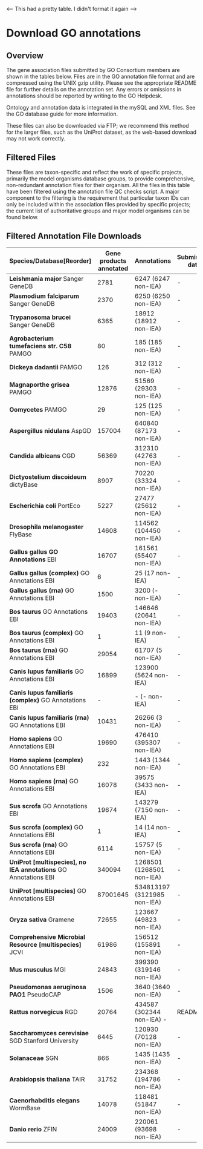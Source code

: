 <-- This had a pretty table.  I didn't format it again -->
# Download GO annotations
## Overview

The gene association files submitted by GO Consortium members are shown in the tables below. Files are in the GO annotation file format and are compressed using the UNIX gzip utility. Please see the appropriate README file for further details on the annotation set. Any errors or omissions in annotations should be reported by writing to the GO Helpdesk.

Ontology and annotation data is integrated in the mySQL and XML files. See the GO database guide for more information.

These files can also be downloaded via FTP; we recommend this method for the larger files, such as the UniProt dataset, as the web-based download may not work correctly.
## Filtered Files

These files are taxon-specific and reflect the work of specific projects, primarily the model organisms database groups, to provide comprehensive, non-redundant annotation files for their organism. All the files in this table have been filtered using the annotation file QC checks script. A major component to the filtering is the requirement that particular taxon IDs can only be included within the association files provided by specific projects; the current list of authoritative groups and major model organisms can be found below.
## Filtered Annotation File Downloads

|Species/Database[Reorder] | Gene products annotated|	Annotations	| Submission date |README|File|
|--------------------------|------------------------|-------------------|-----------------|------|----|
| **Leishmania major** Sanger GeneDB| 2781|6247 (6247 non-IEA)	|-|[README](http://geneontology.org/gene-associations/readme/GeneDB_Lmajor.README)|gene_association.GeneDB_Lmajor.gz (197 kb)|
| **Plasmodium falciparum** Sanger GeneDB| 2370|6250 (6250 non-IEA)	|-|README|gene_association.GeneDB_Pfalciparum.gz (180 kb)|
| **Trypanosoma brucei** Sanger GeneDB| 6365|18912 (18912 non-IEA)	|-|README|	gene_association.GeneDB_Tbrucei.gz (508 kb)|
| **Agrobacterium tumefaciens str. C58** PAMGO| 80	|185 (185 non-IEA)|-|README	|gene_association.PAMGO_Atumefaciens.gz (3 kb)|
| **Dickeya dadantii** PAMGO| 126	|312 (312 non-IEA)	|-|README	|gene_association.PAMGO_Ddadantii.gz (6 kb)|
| **Magnaporthe grisea** PAMGO| 12876	|51569 (29303 non-IEA)	|-|README|	gene_association.PAMGO_Mgrisea.gz (583 kb)|
| **Oomycetes** PAMGO| 29	|125 (125 non-IEA)	|-|README	|gene_association.PAMGO_Oomycetes.gz (1 kb)|
| **Aspergillus nidulans** AspGD| 157004	|640840 (87173 non-IEA)	|-|README	|gene_association.aspgd.gz (6 mb)|
| **Candida albicans** CGD| 56369	|312310 (42763 non-IEA)	|-|README|gene_association.cgd.gz (4 mb)|
| **Dictyostelium discoideum**  dictyBase| 8907	|70220 (33324 non-IEA)	|-|README|	gene_association.dictyBase.gz (2 mb)|
| **Escherichia coli**  PortEco| 5227	|27477 (25612 non-IEA)	|-|README	|gene_association.ecocyc.gz (625 kb)|
| **Drosophila melanogaster**  FlyBase| 14608	|114562 (104450 non-IEA)	|-|README|	gene_association.fb.gz (4 mb)|
| **Gallus gallus GO Annotations**  EBI| 16707	|161561 (55407 non-IEA)	|-|README	|goa_chicken.gaf.gz (4 mb)|
| **Gallus gallus (complex)** GO Annotations EBI| 6	|25 (17 non-IEA)	|-|README	|goa_chicken_complex.gaf.gz (1 kb)|
| **Gallus gallus (rna)** GO Annotations EBI| 1500	|3200 (- non-IEA)	|-|README|	goa_chicken_rna.gaf.gz (32 kb)|
| **Bos taurus** GO Annotations EBI| 19403	|146646 (20641 non-IEA)	|-|README	|goa_cow.gaf.gz (2 mb)|
| **Bos taurus (complex)** GO Annotations EBI| 1	|11 (9 non-IEA)	|-|README	|goa_cow_complex.gaf.gz (579 b)|
| **Bos taurus (rna)** GO Annotations EBI| 29054	|61707 (5 non-IEA)|-|README	|goa_cow_rna.gaf.gz (362 kb)|
| **Canis lupus familiaris** GO Annotations EBI| 16899	|123900 (5624 non-IEA)	|-|README|	goa_dog.gaf.gz (2 mb)|
| **Canis lupus familiaris (complex)** GO Annotations EBI| -|- (- non-IEA)|	-|README	|goa_dog_complex.gaf.gz (315 b)|
| **Canis lupus familiaris (rna)**  GO Annotations EBI| 10431|	26266 (3 non-IEA)|-|README|	goa_dog_rna.gaf.gz (180 kb)|
| **Homo sapiens** GO Annotations EBI| 19690|476410 (395307 non-IEA)	|-|README|	goa_human.gaf.gz (8 mb)|
| **Homo sapiens (complex)** GO Annotations EBI| 232|	1443 (1344 non-IEA)|-|	README	|goa_human_complex.gaf.gz (33 kb)|
| **Homo sapiens (rna)** GO Annotations EBI| 16078|	39575 (3433 non-IEA)|	-|README|	goa_human_rna.gaf.gz (379 kb)|
| **Sus scrofa** GO Annotations EBI| 19674	|143279 (7150 non-IEA)	|-|README	|goa_pig.gaf.gz (2 mb)|
| **Sus scrofa (complex)** GO Annotations EBI| 1	|14 (14 non-IEA)	|-|README	|goa_pig_complex.gaf.gz (716 b)|
| **Sus scrofa (rna)** GO Annotations EBI| 6114	|15757 (5 non-IEA)|	-|README	|goa_pig_rna.gaf.gz (114 kb)|
| **UniProt [multispecies], no IEA annotations** GO Annotations EBI| 340094	|1268501 (1268501 non-IEA)|-|README	|goa_uniprot_all_noiea.gaf.gz (19 mb)|
| **UniProt [multispecies]** GO Annotations EBI| 87001645|	534813197 (3121985 non-IEA)|-|	README	|goa_uniprot_all.gaf.gz (6 gb)|
| **Oryza sativa** Gramene| 72655	|123667 (49823 non-IEA)|-|README	|gene_association.gramene_oryza.gz (2 mb)|
| **Comprehensive Microbial Resource [multispecies]** JCVI| 61986|156512 (155891 non-IEA)|-|README|gene_association.jcvi.gz (2 mb)|
| **Mus musculus** MGI|24843|399390 (319146 non-IEA)|-|README|gene_association.mgi.gz (8 mb)|Schizosaccharomyces pombe PomBase University of Cambridge, UK| 5401	|53809 (50585 non-IEA)	06/15/2018	|README	|gene_association.pombase.gz (1 mb)|
| **Pseudomonas aeruginosa PAO1** PseudoCAP| 1506|	3640 (3640 non-IEA)|-|	README	|gene_association.pseudocap.gz (61 kb)|
| **Rattus norvegicus** RGD| 20764|	434587 (302344 non-IEA)	-|README	|gene_association.rgd.gz (6 mb)|
| **Saccharomyces cerevisiae** SGD Stanford University| 6445|120930 (70128 non-IEA)|-|README|gene_association.sgd.gz (3 mb)|
| **Solanaceae** SGN| 866	|1435 (1435 non-IEA)	|-|README	|gene_association.sgn.gz (30 kb)|
| **Arabidopsis thaliana** TAIR| 31752|234368 (194786 non-IEA)|-|README	|gene_association.tair.gz (8 mb)|
| **Caenorhabditis elegans** WormBase| 14078|118481 (51847 non-IEA)	|-|README	|gene_association.wb.gz (2 mb)|
| **Danio rerio**  ZFIN| 24009|220061 (93698 non-IEA)|-|README	|gene_association.zfin.gz (11 mb)|
